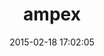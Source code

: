 ---
layout: post
title:  "ampex"
repo:   "rapportive-oss/ampex"
date:   2015-02-18 17:02:05
gemurl: http://github.com/rapportive-oss/ampex
---